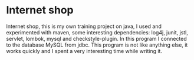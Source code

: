 <h1>Internet shop</h1>

Internet shop, this is my own training project on java,
I used and experimented with maven, some interesting 
dependencies: log4j, junit, jstl, servlet, lombok, mysql and
checkstyle-plugin. In this program I connected to 
the database MySQL from jdbc. This program is not like anything else, it works quickly and I spent a 
very interesting time while writing it.      
